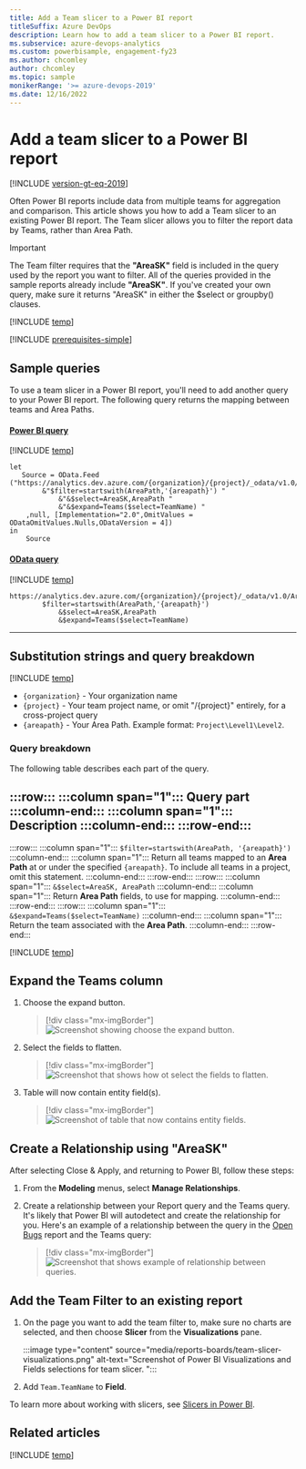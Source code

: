 ```yaml
---
title: Add a Team slicer to a Power BI report
titleSuffix: Azure DevOps
description: Learn how to add a team slicer to a Power BI report.
ms.subservice: azure-devops-analytics
ms.custom: powerbisample, engagement-fy23
ms.author: chcomley
author: chcomley
ms.topic: sample
monikerRange: '>= azure-devops-2019'
ms.date: 12/16/2022
---
```



# Add a team slicer to a Power BI report

[!INCLUDE [version-gt-eq-2019](../../includes/version-gt-eq-2019.md)]

Often Power BI reports include data from multiple teams for aggregation and comparison. This article shows you how to add a Team slicer to an existing Power BI report. The Team slicer allows you to filter the report data by Teams, rather than Area Path.

> [!IMPORTANT]
> The Team filter requires that the **"AreaSK"** field is included in the query used by the report you want to filter. 
> All of the queries provided in the sample reports already include **"AreaSK"**. 
> If you've created your own query, make sure it returns "AreaSK" in either the $select or groupby() clauses.

[!INCLUDE [temp](includes/sample-required-reading.md)]


[!INCLUDE [prerequisites-simple](../includes/analytics-prerequisites-simple.md)]

## Sample queries

To use a team slicer in a Power BI report, you'll need to add another query to your Power BI report. The following query returns the mapping between teams and Area Paths.

#### [Power BI query](#tab/powerbi/)

[!INCLUDE [temp](includes/sample-powerbi-query.md)]

```
let
   Source = OData.Feed ("https://analytics.dev.azure.com/{organization}/{project}/_odata/v1.0/Areas?"
        &"$filter=startswith(AreaPath,'{areapath}') "
            &"&$select=AreaSK,AreaPath "
            &"&$expand=Teams($select=TeamName) "
    ,null, [Implementation="2.0",OmitValues = ODataOmitValues.Nulls,ODataVersion = 4]) 
in
    Source
```

#### [OData query](#tab/odata/)

[!INCLUDE [temp](includes/sample-odata-query.md)]

```
https://analytics.dev.azure.com/{organization}/{project}/_odata/v1.0/Areas?
        $filter=startswith(AreaPath,'{areapath}')
            &$select=AreaSK,AreaPath
            &$expand=Teams($select=TeamName)
```

***

## Substitution strings and query breakdown

[!INCLUDE [temp](includes/sample-query-substitutions.md)]

- `{organization}` - Your organization name 
- `{project}` - Your team project name, or omit "/{project}" entirely, for a cross-project query
- `{areapath}` - Your Area Path. Example format: `Project\Level1\Level2`.



### Query breakdown


The following table describes each part of the query.

:::row:::
   :::column span="1":::
   **Query part**
   :::column-end:::
   :::column span="1":::
   **Description**
   :::column-end:::
:::row-end:::
---
:::row:::
   :::column span="1":::
   `$filter=startswith(AreaPath, '{areapath}')`
   :::column-end:::
   :::column span="1":::
   Return all teams mapped to an **Area Path** at or under the specified `{areapath}`. To include all teams in a project, omit this statement.
   :::column-end:::
:::row-end:::
:::row:::
   :::column span="1":::
   `&$select=AreaSK, AreaPath`
   :::column-end:::
   :::column span="1":::
   Return **Area Path** fields, to use for mapping.
   :::column-end:::
:::row-end:::
:::row:::
   :::column span="1":::
   `&$expand=Teams($select=TeamName)`
   :::column-end:::
   :::column span="1":::
   Return the team associated with the **Area Path**.
   :::column-end:::
:::row-end:::

[!INCLUDE [temp](includes/rename-query.md)]
 
##  Expand the Teams column

1. Choose the expand button.

    > [!div class="mx-imgBorder"] 
    > ![Screenshot showing choose the expand button.](media/odatapowerbi-expandteam.png)

1. Select the fields to flatten.

    > [!div class="mx-imgBorder"] 
    > ![Screenshot that shows how ot select the fields to flatten.](media/odatapowerbi-expandteam2.png)

1. Table will now contain entity field(s).

    > [!div class="mx-imgBorder"] 
    > ![Screenshot of table that now contains entity fields.](media/odatapowerbi-expandteam3.png)
 

## Create a Relationship using "AreaSK"

After selecting Close & Apply, and returning to Power BI, follow these steps:

1. From the **Modeling** menus, select **Manage Relationships**.
1. Create a relationship between your Report query and the Teams query. It's likely that Power BI will autodetect and create the relationship for you. Here's an example of a relationship between the query in the [Open Bugs](sample-boards-openbugs.md) report and the Teams query:

    > [!div class="mx-imgBorder"] 
    > ![Screenshot that shows example of relationship between queries.](media/odatapowerbi-timeslicer-relationships.png)
    
## Add the Team Filter to an existing report

1. On the page you want to add the team filter to, make sure no charts are selected, and then choose **Slicer** from the **Visualizations** pane. 

	:::image type="content" source="media/reports-boards/team-slicer-visualizations.png" alt-text="Screenshot of Power BI Visualizations and Fields selections for team slicer. ":::

1. Add `Team.TeamName` to **Field**.

To learn more about working with slicers, see [Slicers in Power BI](/power-bi/visuals/power-bi-visualization-slicers).


## Related articles

[!INCLUDE [temp](includes/sample-relatedarticles.md)]
